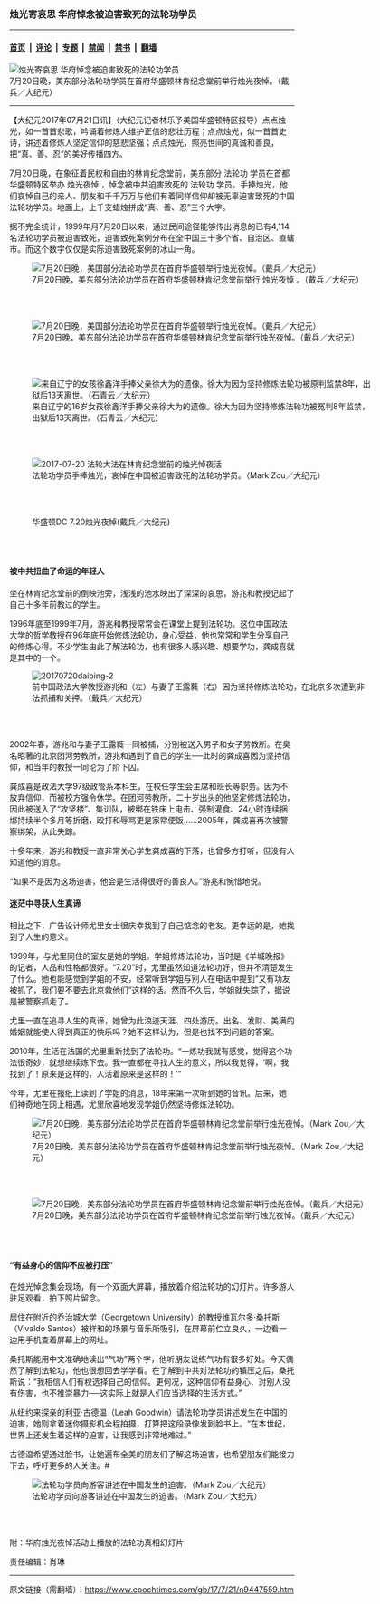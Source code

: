 ### 烛光寄哀思 华府悼念被迫害致死的法轮功学员

---

#### [首页](../../../..?n9447559) &nbsp;|&nbsp; [评论](../../../../../epoch-comment?n9447559) &nbsp;|&nbsp; [专题](../../../../../epoch-special?n9447559) &nbsp;|&nbsp; [禁闻](../../../../../epoch-news?n9447559) &nbsp;|&nbsp; [禁书](../../../../../books?n9447559) &nbsp;|&nbsp; [翻墙](https://github.com/gfw-breaker/nogfw/blob/master/README.md?n9447559)


<div><img alt="烛光寄哀思 华府悼念被迫害致死的法轮功学员" class="attachment-djy_600_400 size-djy_600_400 wp-post-image" src="https://i.epochtimes.com/assets/uploads/2017/07/20170720daibing-copy-600x400.jpg"/>
<div class="caption">
 7月20日晚，美东部分法轮功学员在首府华盛顿林肯纪念堂前举行烛光夜悼。（戴兵／大纪元）
</div></div><hr/><div class="post_content" id="artbody" itemprop="articleBody">
 <!-- article content begin -->
 <p>
  【大纪元2017年07月21日讯】（大纪元记者林乐予美国华盛顿特区报导）点点烛光，如一首首悲歌，吟诵着修炼人维护正信的悲壮历程；点点烛光，似一首首史诗，讲述着修炼人坚定信仰的慈悲坚强；点点烛光，照亮世间的真诚和善良，把“真、善、忍”的美好传播四方。
 </p>
 <p>
  7月20日晚，在象征着民权和自由的林肯纪念堂前，美东部分
  <ok href="https://www.epochtimes.com/gb/tag/%E6%B3%95%E8%BD%AE%E5%8A%9F.html">
   法轮功
  </ok>
  学员在首都华盛顿特区举办
  <ok href="https://www.epochtimes.com/gb/tag/%E7%83%9B%E5%85%89%E5%A4%9C%E6%82%BC.html">
   烛光夜悼
  </ok>
  ，悼念被中共迫害致死的
  <ok href="https://www.epochtimes.com/gb/tag/%E6%B3%95%E8%BD%AE%E5%8A%9F.html">
   法轮功
  </ok>
  学员。手捧烛光，他们哀悼自己的亲人、朋友和千千万万与他们有着同样信仰却被无辜迫害致死的中国法轮功学员。地面上，上千支蜡烛拼成“真、善、忍”三个大字。
 </p>
 <p>
  据不完全统计，1999年月7月20日以来，通过民间途径能够传出消息的已有4,114名法轮功学员被迫害致死，迫害致死案例分布在全中国三十多个省、自治区、直辖市。而这个数字仅仅是实际迫害致死案例的冰山一角。
 </p>
 <figure aria-describedby="caption-attachment-9449012" class="wp-caption aligncenter" id="attachment_9449012" style="width: 600px">
  <ok href="https://i.epochtimes.com/assets/uploads/2017/07/20170720daibing-1.jpg" target="_blank">
   <img alt="7月20日晚，美国部分法轮功学员在首府华盛顿举行烛光夜悼。（戴兵／大纪元）" class="size-large wp-image-9449012" src="https://i.epochtimes.com/assets/uploads/2017/07/20170720daibing-1-600x400.jpg"/>
  </ok>
  <br/><figcaption class="wp-caption-text" id="caption-attachment-9449012">
   7月20日晚，美东部分法轮功学员在首府华盛顿林肯纪念堂前举行
   <ok href="https://www.epochtimes.com/gb/tag/%E7%83%9B%E5%85%89%E5%A4%9C%E6%82%BC.html">
    烛光夜悼
   </ok>
   。（戴兵／大纪元）
  </figcaption><br/>
 </figure><br/>
 <figure aria-describedby="caption-attachment-9447665" class="wp-caption aligncenter" id="attachment_9447665" style="width: 600px">
  <ok href="https://i.epochtimes.com/assets/uploads/2017/07/20170720daibing-13.jpg" target="_blank">
   <img alt="7月20日晚，美国部分法轮功学员在首府华盛顿举行烛光夜悼。（戴兵／大纪元）" class="wp-image-9447665 size-large" src="https://i.epochtimes.com/assets/uploads/2017/07/20170720daibing-13-600x400.jpg"/>
  </ok>
  <br/><figcaption class="wp-caption-text" id="caption-attachment-9447665">
   7月20日晚，美东部分法轮功学员在首府华盛顿林肯纪念堂前举行烛光夜悼。（戴兵／大纪元）
  </figcaption><br/>
 </figure><br/>
 <figure aria-describedby="caption-attachment-9447676" class="wp-caption aligncenter" id="attachment_9447676" style="width: 600px">
  <ok href="https://i.epochtimes.com/assets/uploads/2017/07/candle-8.jpeg" target="_blank">
   <img alt="来自辽宁的女孩徐鑫洋手捧父亲徐大为的遗像。徐大为因为坚持修炼法轮功被原判监禁8年，出狱后13天离世。（石青云／大纪元）" class="wp-image-9447676 size-large" src="https://i.epochtimes.com/assets/uploads/2017/07/candle-8-600x400.jpeg"/>
  </ok>
  <br/><figcaption class="wp-caption-text" id="caption-attachment-9447676">
   来自辽宁的16岁女孩徐鑫洋手捧父亲徐大为的遗像。徐大为因为坚持修炼法轮功被冤判8年监禁，出狱后13天离世。（石青云／大纪元）
  </figcaption><br/>
 </figure><br/>
 <figure aria-describedby="caption-attachment-9453212" class="wp-caption aligncenter" id="attachment_9453212" style="width: 600px">
  <ok href="https://i.epochtimes.com/assets/uploads/2017/07/1707202350222211.jpg" target="_blank">
   <img alt="2017-07-20 法轮大法在林肯纪念堂前的烛光悼夜活" class="size-large wp-image-9453212" src="https://i.epochtimes.com/assets/uploads/2017/07/1707202350222211-600x400.jpg" title="2017-07-20 法轮大法在林肯纪念堂前的烛光悼夜活"/>
  </ok>
  <br/><figcaption class="wp-caption-text" id="caption-attachment-9453212">
   法轮功学员手捧烛光，哀悼在中国被迫害致死的法轮功学员。（Mark Zou／大纪元）
  </figcaption><br/>
 </figure><br/>
 <figure aria-describedby="caption-attachment-9458042" class="wp-caption aligncenter" id="attachment_9458042" style="width: 600px">
  <ok href="https://i.epochtimes.com/assets/uploads/2017/07/1707210503121973.jpg" target="_blank">
   <img alt="" class="size-large wp-image-9458042" src="https://i.epochtimes.com/assets/uploads/2017/07/1707210503121973-600x400.jpg" title=""/>
  </ok>
  <br/><figcaption class="wp-caption-text" id="caption-attachment-9458042">
   华盛顿DC 7.20烛光夜悼(戴兵／大纪元)
  </figcaption><br/>
 </figure><br/>
 <h4>
  被中共扭曲了命运的年轻人
 </h4>
 <p>
  坐在林肯纪念堂前的倒映池旁，浅浅的池水映出了深深的哀思，游兆和教授记起了自己十多年前教过的学生。
 </p>
 <p>
  1996年底至1999年7月，游兆和教授常常会在课堂上提到法轮功。这位中国政法大学的哲学教授在96年底开始修炼法轮功，身心受益，他也常常和学生分享自己的修炼心得。不少学生由此了解法轮功，也有很多人感兴趣、想要学功，龚成喜就是其中的一个。
 </p>
 <figure aria-describedby="caption-attachment-9447690" class="wp-caption aligncenter" id="attachment_9447690" style="width: 600px">
  <ok href=" https://i.epochtimes.com/assets/uploads/2017/07/20170720daibing-2-1-600x400.jpg" rel="noreferrer noopener" target="_blank">
   <img alt="20170720daibing-2" class="wp-image-9447690 size-large" src="https://i.epochtimes.com/assets/uploads/2017/07/20170720daibing-2-1-600x400.jpg"/>
  </ok>
  <br/><figcaption class="wp-caption-text" id="caption-attachment-9447690">
   前中国政法大学教授游兆和（左）与妻子王露蕤（右）因为坚持修炼法轮功，在北京多次遭到非法抓捕和关押。（戴兵／大纪元）
  </figcaption><br/>
 </figure><br/>
 <p>
  2002年春，游兆和与妻子王露蕤一同被捕，分别被送入男子和女子劳教所。在臭名昭著的北京团河劳教所，游兆和遇到了自己的学生──此时的龚成喜因为坚持信仰，和当年的教授一同沦为了阶下囚。
 </p>
 <p>
  龚成喜是政法大学97级政管系本科生，在校任学生会主席和班长等职务。因为不放弃信仰，而被校方强令休学。在团河劳教所，二十岁出头的他坚定修炼法轮功，因此被送入了“攻坚楼”、集训队，被绑在铁床上电击、强制灌食、24小时连续捆绑持续半个多月等折磨，殴打和辱骂更是家常便饭……2005年，龚成喜再次被警察绑架，从此失踪。
 </p>
 <p>
  十多年来，游兆和教授一直非常关心学生龚成喜的下落，也曾多方打听，但没有人知道他的消息。
 </p>
 <p>
  “如果不是因为这场迫害，他会是生活得很好的善良人。”游兆和惋惜地说。
 </p>
 <h4>
  迷茫中寻获人生真谛
 </h4>
 <p>
  相比之下，广告设计师尤里女士很庆幸找到了自己惦念的老友。更幸运的是，她找到了人生的意义。
 </p>
 <p>
  1999年，与尤里同住的室友是她的学姐。学姐修炼法轮功，当时是《羊城晚报》的记者，人品和性格都很好。“7.20”时，尤里虽然知道法轮功好，但并不清楚发生了什么。她也能感觉到学姐的不安，经常听到学姐与别人在电话中提到“又有功友被抓了，我们要不要去北京救他们”这样的话。然而不久后，学姐就失踪了，据说是被警察抓走了。
 </p>
 <p>
  尤里一直在追寻人生的真谛，她曾为此浪迹天涯、四处游历。出名、发财、美满的婚姻就能使人得到真正的快乐吗？她不这样认为，但是也找不到问题的答案。
 </p>
 <p>
  2010年，生活在法国的尤里重新找到了法轮功。“一炼功我就有感觉，觉得这个功法很奇妙，就想继续炼下去。我一直都在寻找人生的意义，所以我觉得，‘啊，我找到了！原来是这样的，人活着原来是这样的！’”
 </p>
 <p>
  今年，尤里在报纸上读到了学姐的消息，18年来第一次听到她的音讯。后来，她们神奇地在网上相遇，尤里欣喜地发现学姐仍然坚持修炼法轮功。
 </p>
 <figure aria-describedby="caption-attachment-9453084" class="wp-caption aligncenter" id="attachment_9453084" style="width: 600px">
  <ok href=" https://i.epochtimes.com/assets/uploads/2017/07/001-20170720-_96A2165-MARK-ZOU1-1-600x360.jpg" rel="noreferrer noopener" target="_blank">
   <img alt="7月20日晚，美东部分法轮功学员在首府华盛顿林肯纪念堂前举行烛光夜悼。（Mark Zou／大纪元）" class="wp-image-9453084 size-large" src="https://i.epochtimes.com/assets/uploads/2017/07/001-20170720-_96A2165-MARK-ZOU1-1-600x360.jpg"/>
  </ok>
  <br/><figcaption class="wp-caption-text" id="caption-attachment-9453084">
   7月20日晚，美东部分法轮功学员在首府华盛顿林肯纪念堂前举行烛光夜悼。（Mark Zou／大纪元）
  </figcaption><br/>
 </figure><br/>
 <figure aria-describedby="caption-attachment-9458165" class="wp-caption aligncenter" id="attachment_9458165" style="width: 600px">
  <ok href="https://i.epochtimes.com/assets/uploads/2017/07/B161315.jpg" target="_blank">
   <img alt="7月20日晚，美东部分法轮功学员在首府华盛顿林肯纪念堂前举行烛光夜悼。（戴兵／大纪元）" class="size-large wp-image-9458165" src="https://i.epochtimes.com/assets/uploads/2017/07/B161315-600x400.jpg"/>
  </ok>
  <br/><figcaption class="wp-caption-text" id="caption-attachment-9458165">
   7月20日晚，美东部分法轮功学员在首府华盛顿林肯纪念堂前举行烛光夜悼。（戴兵／大纪元）
  </figcaption><br/>
 </figure><br/>
 <h4>
  “有益身心的信仰不应被打压”
 </h4>
 <p>
  在烛光悼念集会现场，有一个双面大屏幕，播放着介绍法轮功的幻灯片。许多游人驻足观看，拍下照片留念。
 </p>
 <p>
  居住在附近的乔治城大学（Georgetown University）的教授维瓦尔多‧桑托斯（Vivaldo Santos）被祥和的场景与音乐所吸引，在屏幕前伫立良久，一边看一边用手机查着屏幕上的网址。
 </p>
 <p>
  桑托斯能用中文准确地读出“气功”两个字，他听朋友说练气功有很多好处。今天偶然了解到法轮功，他也很想回去学学看。在了解到中共对法轮功的镇压之后，桑托斯说：“我相信人们有权选择自己的信仰。更何况，这种信仰有益身心、对别人没有伤害，也不推崇暴力──这实际上就是人们应当选择的生活方式。”
 </p>
 <p>
  从纽约来探亲的利亚‧古德温（Leah Goodwin）请法轮功学员讲述发生在中国的迫害，她则拿着迷你摄影机全程拍摄，打算把这段录像发到脸书上。“在本世纪，世界上还发生着这样的迫害，让我感到非常地难过。”
 </p>
 <p>
  古德温希望通过脸书，让她遍布全美的朋友们了解这场迫害，也希望朋友们能接力下去，呼吁更多的人关注。#
 </p>
 <figure aria-describedby="caption-attachment-9447724" class="wp-caption aligncenter" id="attachment_9447724" style="width: 600px">
  <ok href=" https://i.epochtimes.com/assets/uploads/2017/07/006-20170720-L9295138-Mark-Zou-600x399.jpg" rel="noreferrer noopener" target="_blank">
   <img alt="法轮功学员向游客讲述在中国发生的迫害。（Mark Zou／大纪元）" class="size-large wp-image-9447724" src="https://i.epochtimes.com/assets/uploads/2017/07/006-20170720-L9295138-Mark-Zou-600x399.jpg"/>
  </ok>
  <br/><figcaption class="wp-caption-text" id="caption-attachment-9447724">
   法轮功学员向游客讲述在中国发生的迫害。（Mark Zou／大纪元）
  </figcaption><br/>
 </figure><br/>
 <p>
  附：华府烛光夜悼活动上播放的法轮功真相幻灯片
 </p>
 <p>
 </p>
 <p>
  责任编辑：肖琳
 </p>
 <!-- article content end -->
 <div id="below_article_ad">
 </div>
</div>


---

原文链接（需翻墙）：https://www.epochtimes.com/gb/17/7/21/n9447559.htm